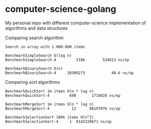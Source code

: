 # computer-science-golang
My personal repo with different computer-science implementation of algorithms and data structures

Comparing search algorithm
```
Search in array with 1.000.000 items

BenchmarkSimpleSearch O(log n)
BenchmarkSimpleSearch-4   	    2186	    524613 ns/op

BenchmarkBinarySearch O(n)
BenchmarkBinarySearch-4   	28309273	        40.6 ns/op
```

Comparing sort algorithms
```
BenchmarkQuickSort 1m items O(n * log n)
BenchmarkQuickSort-4   	     698	   1716028 ns/op

BenchmarkMergeSort 1m items O(n * log n)
BenchmarkMergeSort-4   	      12	  96197076 ns/op

BenchmarkSelectionSort 100k items O(n^2)
BenchmarkSelectionSort-4   	 1	8143228671 ns/op

```